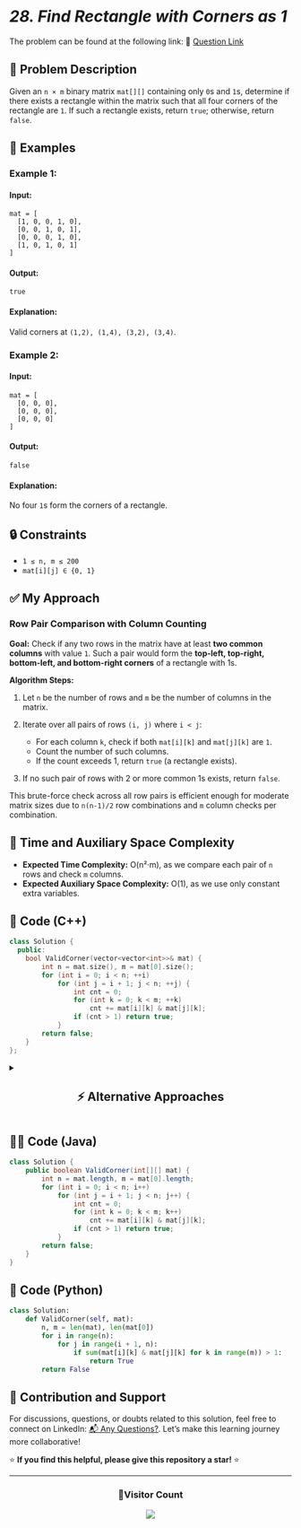 # *28. Find Rectangle with Corners as 1*

The problem can be found at the following link: 🔗 [Question Link](https://www.geeksforgeeks.org/problems/find-rectangle-with-corners-as-1--141631/1)


## **🧩 Problem Description**

Given an `n × m` binary matrix `mat[][]` containing only `0`s and `1`s, determine if there exists a rectangle within the matrix such that all four corners of the rectangle are `1`. If such a rectangle exists, return `true`; otherwise, return `false`.


## **📘 Examples**

### **Example 1:**

#### **Input:**

```
mat = [
  [1, 0, 0, 1, 0],
  [0, 0, 1, 0, 1],
  [0, 0, 0, 1, 0], 
  [1, 0, 1, 0, 1]
]
```

#### **Output:**

`true`

#### **Explanation:**

Valid corners at `(1,2), (1,4), (3,2), (3,4)`.

### **Example 2:**

#### **Input:**

```
mat = [
  [0, 0, 0],
  [0, 0, 0],
  [0, 0, 0]
]
```

#### **Output:**

`false`

#### **Explanation:**

No four `1`s form the corners of a rectangle.


## **🔒 Constraints**

* `1 ≤ n, m ≤ 200`
* `mat[i][j] ∈ {0, 1}`
  


## **✅ My Approach**

### **Row Pair Comparison with Column Counting**

**Goal:**
Check if any two rows in the matrix have at least **two common columns** with value `1`. Such a pair would form the **top-left, top-right, bottom-left, and bottom-right corners** of a rectangle with 1s.

**Algorithm Steps:**

1. Let `n` be the number of rows and `m` be the number of columns in the matrix.
2. Iterate over all pairs of rows `(i, j)` where `i < j`:

   * For each column `k`, check if both `mat[i][k]` and `mat[j][k]` are `1`.
   * Count the number of such columns.
   * If the count exceeds 1, return `true` (a rectangle exists).
3. If no such pair of rows with 2 or more common 1s exists, return `false`.

This brute-force check across all row pairs is efficient enough for moderate matrix sizes due to `n(n-1)/2` row combinations and `m` column checks per combination.


## **🧮 Time and Auxiliary Space Complexity**

* **Expected Time Complexity:** O(n²·m), as we compare each pair of `n` rows and check `m` columns.
* **Expected Auxiliary Space Complexity:** O(1), as we use only constant extra variables.


## **🧠 Code (C++)**

```cpp
class Solution {
  public:
    bool ValidCorner(vector<vector<int>>& mat) {
        int n = mat.size(), m = mat[0].size();
        for (int i = 0; i < n; ++i)
            for (int j = i + 1; j < n; ++j) {
                int cnt = 0;
                for (int k = 0; k < m; ++k)
                    cnt += mat[i][k] & mat[j][k];
                if (cnt > 1) return true;
            }
        return false;
    }
};
```


<details>
<summary><h2 align="center">⚡ Alternative Approaches</h2></summary>


## 📊 **2️⃣ Bitset Intersection (Fast for Sparse Matrices)**

### **Algorithm Steps:**

1. Convert each row to a `bitset` of size `m`.
2. For each pair of rows, compute `bitset[i] & bitset[j]`.
3. If the result has `.count() > 1`, a rectangle exists.

```cpp
class Solution {
  public:
    bool ValidCorner(vector<vector<int>>& mat) {
        int n = mat.size(), m = mat[0].size();
        vector<bitset<1000>> bs(n);
        for (int i = 0; i < n; ++i)
            for (int j = 0; j < m; ++j)
                if (mat[i][j]) bs[i].set(j);
        for (int i = 0; i < n; ++i)
            for (int j = i + 1; j < n; ++j)
                if ((bs[i] & bs[j]).count() > 1) return true;
        return false;
    }
};
```

### ✅ **Why This Works Well?**

* Uses hardware-optimized operations for fast intersection.
* Best when `m` is large and rows are sparse.

#### 📝 **Complexity Analysis:**

* **Time:** O(n²·(m/64))
* **Space:** O(n·m/64) for storing bitsets


## 📊 **3️⃣ Column-Pair Counting (Best for Dense Rows)**

### **Algorithm Steps:**

1. For each row, collect all `1`-column indices.
2. For every pair of columns `(a,b)` in that row, encode a 64-bit key: `(a<<32)|b`.
3. Use a map to count how often each column pair appears.
4. If any pair appears in more than 1 row → rectangle exists.

```cpp
class Solution {
  public:
    bool ValidCorner(vector<vector<int>>& mat) {
        int m = mat[0].size();
        unordered_map<long long, int> count;
        for (auto& row : mat) {
            vector<int> ones;
            for (int j = 0; j < m; ++j)
                if (row[j]) ones.push_back(j);
            for (int a = 0; a < ones.size(); ++a)
                for (int b = a + 1; b < ones.size(); ++b) {
                    long long key = ((long long)ones[a] << 32) | ones[b];
                    if (++count[key] > 1) return true;
                }
        }
        return false;
    }
};
```

### ✅ **Why This Works Well?**

* Converts the 2D problem to a 1D hash-detection task.
* Early exit when duplicate column-pairs found.

#### 📝 **Complexity Analysis:**

* **Time:** O(n·k²) where `k` is average number of 1s per row.
* **Space:** O(n·k²) for the map


## 🆚 **Comparison of Approaches**

| **Approach**            | ⏱️ **Time**     | 🗂️ **Space** | ✅ **Pros**                          | ⚠️ **Cons**                       |
| ----------------------- | --------------- | ------------- | ----------------------------------- | --------------------------------- |
| ▶️ Row Pair & Column Count | 🔸 O(n²·m)      | 🟢 O(1)       | Simple and intuitive                | Slow for large `n`                |
| 🧮 Bitset Intersection     | 🟢 O(n²·(m/64)) | 🟡 O(n·m/64)  | Fast with sparse rows, scalable     | Needs `bitset` and fixed size     |
| 🔗 Column Pair Map         | 🟢 O(n·k²)      | 🟡 O(n·k²)    | Best for sparse 1s, fast hash check | Costly if rows are densely filled |

### ✅ **Best Choice?**

| **Scenario**                | **Recommended Approach** |
| --------------------------- | ------------------------ |
| 🏆 Matrix is small or simple   | 🥇 Row Comparison        |
| 📏 Large `m` with sparse `1`s  | 🥈 Bitset Intersection   |
| ⚙️ Large matrix with many rows | 🥉 Column Pair Mapping   |

</details>


## **🧑‍💻 Code (Java)**

```java
class Solution {
    public boolean ValidCorner(int[][] mat) {
        int n = mat.length, m = mat[0].length;
        for (int i = 0; i < n; i++)
            for (int j = i + 1; j < n; j++) {
                int cnt = 0;
                for (int k = 0; k < m; k++)
                    cnt += mat[i][k] & mat[j][k];
                if (cnt > 1) return true;
            }
        return false;
    }
}
```


## **🐍 Code (Python)**

```python
class Solution:
    def ValidCorner(self, mat):
        n, m = len(mat), len(mat[0])
        for i in range(n):
            for j in range(i + 1, n):
                if sum(mat[i][k] & mat[j][k] for k in range(m)) > 1:
                    return True
        return False
```


## 🧠 Contribution and Support

For discussions, questions, or doubts related to this solution, feel free to connect on LinkedIn: [📬 Any Questions?](https://www.linkedin.com/in/patel-hetkumar-sandipbhai-8b110525a/). Let’s make this learning journey more collaborative!

⭐ **If you find this helpful, please give this repository a star!** ⭐

--- 

<div align="center">
  <h3><b>📍Visitor Count</b></h3>
</div>

<p align="center">
  <img src="https://profile-counter.glitch.me/Hunterdii/count.svg" />
</p>
